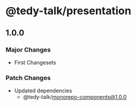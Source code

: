 # @tedy-talk/presentation

## 1.0.0

### Major Changes

- First Changesets

### Patch Changes

- Updated dependencies
  - @tedy-talk/monorepo-components@1.0.0
